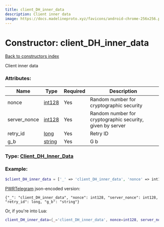 ```yaml
---
title: client_DH_inner_data
description: Client inner data
image: https://docs.madelineproto.xyz/favicons/android-chrome-256x256.png
---
```

# Constructor: client\_DH\_inner\_data  
[Back to constructors index](index.md)



Client inner data

### Attributes:

| Name     |    Type       | Required | Description |
|----------|---------------|----------|-------------|
|nonce|[int128](../types/int128.md) | Yes|Random number for cryptographic security|
|server\_nonce|[int128](../types/int128.md) | Yes|Random number for cryptographic security, given by server|
|retry\_id|[long](../types/long.md) | Yes|Retry ID|
|g\_b|[string](../types/string.md) | Yes|G b|



### Type: [Client\_DH\_Inner\_Data](../types/Client_DH_Inner_Data.md)


### Example:

```php
$client_DH_inner_data = ['_' => 'client_DH_inner_data', 'nonce' => int128, 'server_nonce' => int128, 'retry_id' => long, 'g_b' => 'string'];
```  

[PWRTelegram](https://pwrtelegram.xyz) json-encoded version:

```
{"_": "client_DH_inner_data", "nonce": int128, "server_nonce": int128, "retry_id": long, "g_b": "string"}
```


Or, if you're into Lua:

```lua
client_DH_inner_data={_='client_DH_inner_data', nonce=int128, server_nonce=int128, retry_id=long, g_b='string'}

```


